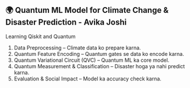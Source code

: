 ## 🌍 Quantum ML Model for Climate Change & Disaster Prediction - Avika Joshi
Learning Qiskit and Quantum
1.	Data Preprocessing – Climate data ko prepare karna. 
2.	Quantum Feature Encoding – Quantum gates se data ko encode karna. 
3.	Quantum Variational Circuit (QVC) – Quantum ML ka core model. 
4.	Quantum Measurement & Classification – Disaster hoga ya nahi predict karna. 
5.	Evaluation & Social Impact – Model ka accuracy check karna. 
